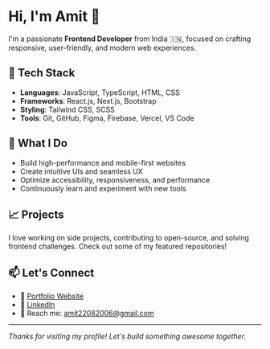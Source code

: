 # Hi, I'm Amit 👋

I'm a passionate **Frontend Developer** from India 🇮🇳, focused on crafting responsive, user-friendly, and modern web experiences.

## 🔧 Tech Stack
- **Languages**: JavaScript, TypeScript, HTML, CSS
- **Frameworks**: React.js, Next.js, Bootstrap
- **Styling**: Tailwind CSS, SCSS
- **Tools**: Git, GitHub, Figma, Firebase, Vercel, VS Code

## 🚀 What I Do
- Build high-performance and mobile-first websites
- Create intuitive UIs and seamless UX
- Optimize accessibility, responsiveness, and performance
- Continuously learn and experiment with new tools

## 📈 Projects
I love working on side projects, contributing to open-source, and solving frontend challenges. Check out some of my featured repositories!

## 📫 Let's Connect
- 💼 [Portfolio Website](https://portfolio-five-omega-54.vercel.app/) 
- 💼 [LinkedIn](https://www.linkedin.com/in/amit-sheoran-13254a364/)
- 📩 Reach me: amit22082006@gmail.com

---

*Thanks for visiting my profile! Let's build something awesome together.*

